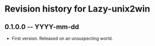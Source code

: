 # Revision history for Lazy-unix2win

## 0.1.0.0 -- YYYY-mm-dd

* First version. Released on an unsuspecting world.
